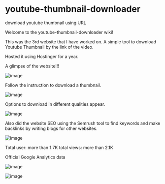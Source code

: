 # youtube-thumbnail-downloader
download youtube thumbnail using URL

Welcome to the youtube-thumbnail-downloader wiki!

This was the 3rd website that I have worked on. A simple tool to download
Youtube Thumbnail by the link of the video. 

Hosted it using Hostinger for a year. 

A glimpse of the website!!!

![image](https://user-images.githubusercontent.com/43758066/183384364-9606fe2d-384e-44a0-8972-54954dcf18a5.png)

Follow the instruction to download a thumbnail.

![image](https://user-images.githubusercontent.com/43758066/183384546-676be9bd-c784-46fb-9d99-715ec60cc615.png)

Options to download in different qualities appear.

![image](https://user-images.githubusercontent.com/43758066/183384715-39289b89-063f-4dc1-98a1-cd5055c50d13.png)

Also did the website SEO using the Semrush tool to find keywords and make backlinks by writing blogs for other websites.
 
![image](https://user-images.githubusercontent.com/43758066/183385087-3dad5e6f-2c35-432b-952a-84f260a7fdb2.png)

Total user: more than 1.7K
total views: more than 2.1K

Official Google Analytics data

![image](https://user-images.githubusercontent.com/43758066/183386531-04652644-1cfd-4b6d-9941-b80aecc24c85.png)

![image](https://user-images.githubusercontent.com/43758066/183387636-e8ffe362-7837-44dc-81c9-8bb28a7afa16.png)




